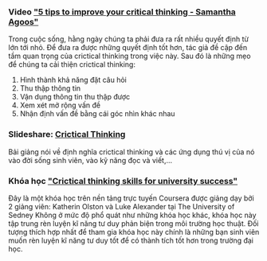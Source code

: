 ###  Video ["5 tips to improve your critical thinking - Samantha Agoos"](https://www.youtube.com/watch?v=dItUGF8GdTw)


Trong cuộc sống, hằng ngày chúng ta phải đưa ra rất nhiều quyết định từ lớn tới nhỏ. Để đưa ra được những quyết định tốt hơn, tác giả đề cập đến tầm quan trọng của crictical thinking trong việc này. Sau đó là những mẹo để chúng ta cải thiện crictical thinking: 
1. Hình thành khả năng đặt câu hỏi
2. Thu thập thông tin
3. Vận dụng thông tin thu thập được 
4. Xem xét mở rộng vấn đề
5. Nhận định vấn đề bằng cái góc nhìn khác nhau

### Slideshare: [Crictical Thinking](https://www.slideshare.net/vasudevan24/critical-thinking-63176654)

Bải giảng nói về định nghĩa crictical thinking và các ứng dụng thú vị của nó vào đời sống sinh viên, vào kỹ năng đọc và viết,...
### Khóa học ["Crictical thinking skills for university success"](https://www.coursera.org/learn/critical-thinking-skills)
Đây là một khóa học trên nền tảng trực tuyến Coursera được giảng dạy bởi 2 giảng viên: Katherin Olston và Luke Alexander tại The University of Sedney
Không ở mức độ phổ quát như những khóa học khác, khóa học này tập trung rèn luyện kĩ năng tư duy phản biện trong môi trường học thuật. Đối tượng thích hợp nhất để tham gia khóa học này chính là những bạn sinh viên muốn rèn luyện kĩ năng tư duy tốt để có thành tích tốt hơn trong trường đại học.
